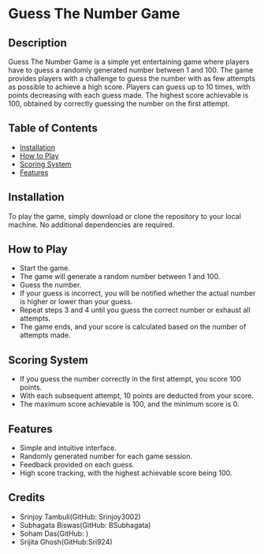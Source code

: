 # Guess The Number Game

## Description
Guess The Number Game is a simple yet entertaining game where players have to guess a randomly generated number between 1 and 100. The game provides players with a challenge to guess the number with as few attempts as possible to achieve a high score. Players can guess up to 10 times, with points decreasing with each guess made. The highest score achievable is 100, obtained by correctly guessing the number on the first attempt.

## Table of Contents
- [Installation](#installation)
- [How to Play](#how-to-play)
- [Scoring System](#scoring-system)
- [Features](#features)


## Installation
To play the game, simply download or clone the repository to your local machine. No additional dependencies are required.

## How to Play
- Start the game.
- The game will generate a random number between 1 and 100.
- Guess the number.
- If your guess is incorrect, you will be notified whether the actual number is higher or lower than your guess.
- Repeat steps 3 and 4 until you guess the correct number or exhaust all attempts.
- The game ends, and your score is calculated based on the number of attempts made.

## Scoring System
- If you guess the number correctly in the first attempt, you score 100 points.
- With each subsequent attempt, 10 points are deducted from your score.
- The maximum score achievable is 100, and the minimum score is 0.

## Features
- Simple and intuitive interface.
- Randomly generated number for each game session.
- Feedback provided on each guess.
- High score tracking, with the highest achievable score being 100.

## Credits
- Srinjoy Tambuli(GitHub: Srinjoy3002)
- Subhagata Biswas(GitHub: BSubhagata)
- Soham Das(GitHub: )
- Srijita Ghosh(GitHub:Sri924) 
